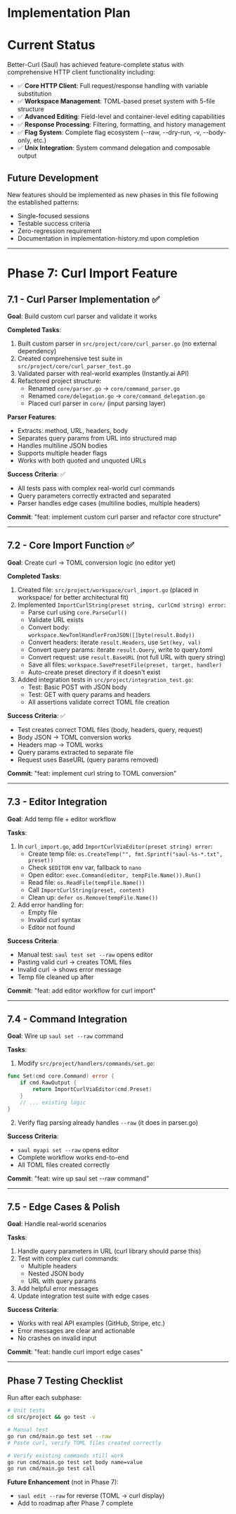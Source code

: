 # Implementation Plan

<!-- WORKFLOW IMPLEMENTATION GUIDE:
- This file contains active phases for implementation (completed phases moved to implementation-history.md)
- Each phase = one focused session until stable git commit, follow top-to-bottom order
- SPLIT complex phases into subphases for safety, testing, and incremental value
- Avoid verbose explanations - just implement what's specified and valuable
- Focus on actionable steps: "Update file X, add function Y"
- Success criteria must be testable
- Test after each (sub)phase completion
-->

# Current Status

Better-Curl (Saul) has achieved feature-complete status with comprehensive HTTP client functionality including:

- ✅ **Core HTTP Client**: Full request/response handling with variable substitution
- ✅ **Workspace Management**: TOML-based preset system with 5-file structure
- ✅ **Advanced Editing**: Field-level and container-level editing capabilities
- ✅ **Response Processing**: Filtering, formatting, and history management
- ✅ **Flag System**: Complete flag ecosystem (--raw, --dry-run, -v, --body-only, etc.)
- ✅ **Unix Integration**: System command delegation and composable output

## Future Development

New features should be implemented as new phases in this file following the established patterns:
- Single-focused sessions
- Testable success criteria
- Zero-regression requirement
- Documentation in implementation-history.md upon completion

---

# Phase 7: Curl Import Feature

## 7.1 - Curl Parser Implementation ✅
**Goal**: Build custom curl parser and validate it works

**Completed Tasks**:
1. Built custom parser in `src/project/core/curl_parser.go` (no external dependency)
2. Created comprehensive test suite in `src/project/core/curl_parser_test.go`
3. Validated parser with real-world examples (Instantly.ai API)
4. Refactored project structure:
   - Renamed `core/parser.go` → `core/command_parser.go`
   - Renamed `core/delegation.go` → `core/command_delegation.go`
   - Placed curl parser in `core/` (input parsing layer)

**Parser Features**:
- Extracts: method, URL, headers, body
- Separates query params from URL into structured map
- Handles multiline JSON bodies
- Supports multiple header flags
- Works with both quoted and unquoted URLs

**Success Criteria**: ✅
- All tests pass with complex real-world curl commands
- Query parameters correctly extracted and separated
- Parser handles edge cases (multiline bodies, multiple headers)

**Commit**: "feat: implement custom curl parser and refactor core structure"

---

## 7.2 - Core Import Function ✅
**Goal**: Create curl → TOML conversion logic (no editor yet)

**Completed Tasks**:
1. Created file: `src/project/workspace/curl_import.go` (placed in workspace/ for better architectural fit)
2. Implemented `ImportCurlString(preset string, curlCmd string) error`:
   - Parse curl using `core.ParseCurl()`
   - Validate URL exists
   - Convert body: `workspace.NewTomlHandlerFromJSON([]byte(result.Body))`
   - Convert headers: iterate `result.Headers`, use `Set(key, val)`
   - Convert query params: iterate `result.Query`, write to query.toml
   - Convert request: use `result.BaseURL` (not full URL with query string)
   - Save all files: `workspace.SavePresetFile(preset, target, handler)`
   - Auto-create preset directory if it doesn't exist
3. Added integration tests in `src/project/integration_test.go`:
   - Test: Basic POST with JSON body
   - Test: GET with query params and headers
   - All assertions validate correct TOML file creation

**Success Criteria**: ✅
- Test creates correct TOML files (body, headers, query, request)
- Body JSON → TOML conversion works
- Headers map → TOML works
- Query params extracted to separate file
- Request uses BaseURL (query params removed)

**Commit**: "feat: implement curl string to TOML conversion"

---

## 7.3 - Editor Integration
**Goal**: Add temp file + editor workflow

**Tasks**:
1. In `curl_import.go`, add `ImportCurlViaEditor(preset string) error`:
   - Create temp file: `os.CreateTemp("", fmt.Sprintf("saul-%s-*.txt", preset))`
   - Check `$EDITOR` env var, fallback to `nano`
   - Open editor: `exec.Command(editor, tempFile.Name()).Run()`
   - Read file: `os.ReadFile(tempFile.Name())`
   - Call `ImportCurlString(preset, content)`
   - Clean up: `defer os.Remove(tempFile.Name())`
2. Add error handling for:
   - Empty file
   - Invalid curl syntax
   - Editor not found

**Success Criteria**:
- Manual test: `saul test set --raw` opens editor
- Pasting valid curl → creates TOML files
- Invalid curl → shows error message
- Temp file cleaned up after

**Commit**: "feat: add editor workflow for curl import"

---

## 7.4 - Command Integration
**Goal**: Wire up `saul set --raw` command

**Tasks**:
1. Modify `src/project/handlers/commands/set.go`:
```go
func Set(cmd core.Command) error {
    if cmd.RawOutput {
        return ImportCurlViaEditor(cmd.Preset)
    }
    // ... existing logic
}
```
2. Verify flag parsing already handles `--raw` (it does in parser.go)

**Success Criteria**:
- `saul myapi set --raw` opens editor
- Complete workflow works end-to-end
- All TOML files created correctly

**Commit**: "feat: wire up saul set --raw command"

---

## 7.5 - Edge Cases & Polish
**Goal**: Handle real-world scenarios

**Tasks**:
1. Handle query parameters in URL (curl library should parse this)
2. Test with complex curl commands:
   - Multiple headers
   - Nested JSON body
   - URL with query params
3. Add helpful error messages
4. Update integration test suite with edge cases

**Success Criteria**:
- Works with real API examples (GitHub, Stripe, etc.)
- Error messages are clear and actionable
- No crashes on invalid input

**Commit**: "feat: handle curl import edge cases"

---

## Phase 7 Testing Checklist
Run after each subphase:
```bash
# Unit tests
cd src/project && go test -v

# Manual test
go run cmd/main.go test set --raw
# Paste curl, verify TOML files created correctly

# Verify existing commands still work
go run cmd/main.go test set body name=value
go run cmd/main.go test call
```

**Future Enhancement** (not in Phase 7):
- `saul edit --raw` for reverse (TOML → curl display)
- Add to roadmap after Phase 7 complete

